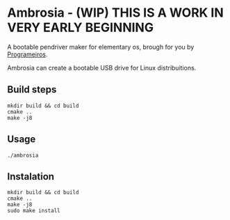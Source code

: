 # Ambrosia - (WIP) THIS IS A WORK IN VERY EARLY BEGINNING

A bootable pendriver maker for elementary os, brough for you by [Programeiros](https://github.com/OrgGrupoProgrameiros).

Ambrosia can create a bootable USB drive for Linux distribuitions.

## Build steps

	mkdir build && cd build
	cmake ..
	make -j8

## Usage

	./ambrosia

## Instalation

	mkdir build && cd build
	cmake ..
	make -j8
	sudo make install
